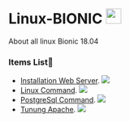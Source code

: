 # Linux-BIONIC <img src="https://raw.githubusercontent.com/MartinHeinz/MartinHeinz/master/wave.gif" width="30px">
About all linux Bionic 18.04

### Items List👻
   - [Installation Web Server](Install-WebService.md). ![](https://img.shields.io/badge/OS-LINUX-informational?style=flat&logo=<LOGO_NAME>&logoColor=white&color=2bbc8a)
   - [Linux Command](Linux-Ubuntu.md). ![](https://img.shields.io/badge/OS-LINUX-informational?style=flat&logo=<LOGO_NAME>&logoColor=white&color=2bbc8a)
   - [PostgreSql Command](PostgreSql.md). ![](https://img.shields.io/badge/DATABASE-POSTGRESQL-informational?style=flat&logo=data:image/svg%2bxml;base64,<BASE64_DATA>)
   - [Tunung Apache](Tuning-Apache.md). ![](https://img.shields.io/badge/WEBSERVICE-APACHE-informational?style=flat&logo=data:image/svg%2bxml;base64,<BASE64_DATA>)



